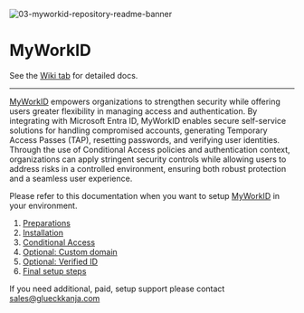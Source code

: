 ![03-myworkid-repository-readme-banner](https://github.com/user-attachments/assets/259f8071-aab1-447c-b985-9624cefa7696)
# MyWorkID
See the [Wiki tab](https://github.com/glueckkanja/MyWorkID/wiki) for detailed docs.

___

[MyWorkID](https://www.glueckkanja.com/en/security/my-work-id/) empowers organizations to strengthen security while offering users greater flexibility in managing access and authentication. By integrating with Microsoft Entra ID, MyWorkID enables secure self-service solutions for handling compromised accounts, generating Temporary Access Passes (TAP), resetting passwords, and verifying user identities. Through the use of Conditional Access policies and authentication context, organizations can apply stringent security controls while allowing users to address risks in a controlled environment, ensuring both robust protection and a seamless user experience.

Please refer to this documentation when you want to setup [MyWorkID](https://www.glueckkanja.com/en/security/my-work-id/) in your environment.

1. [Preparations](https://github.com/glueckkanja/MyWorkID/wiki/Preparations)
1. [Installation](https://github.com/glueckkanja/MyWorkID/wiki/Installation)
1. [Conditional Access](https://github.com/glueckkanja/MyWorkID/wiki/Conditional-Access)
1. [Optional: Custom domain](https://github.com/glueckkanja/MyWorkID/wiki/Custom-Domain)
1. [Optional: Verified ID](https://github.com/glueckkanja/MyWorkID/wiki/Verified-ID)
1. [Final setup steps](https://github.com/glueckkanja/MyWorkID/wiki/Final-steps)

If you need additional, paid, setup support please contact sales@glueckkanja.com
